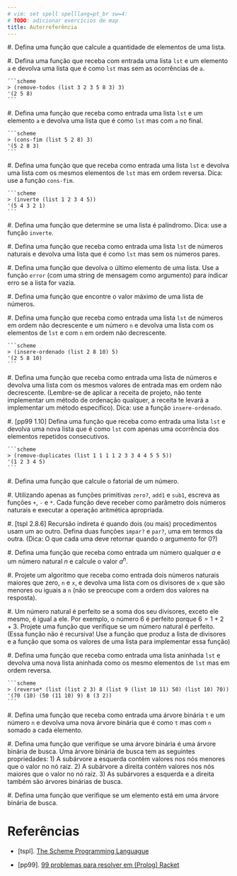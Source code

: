 ```yaml
---
# vim: set spell spelllang=pt_br sw=4:
# TODO: adicionar exercícios de map
title: Autorreferência
---
```


#.  Defina uma função que calcule a quantidade de elementos de uma lista.

#.  Defina uma função que receba com entrada uma lista `lst` e um elemento `a`
    e devolva uma lista que é como `lst` mas sem as ocorrências de `a`.

    ```scheme
    > (remove-todos (list 3 2 3 5 8 3) 3)
    '(2 5 8)
    ```

#.  Defina uma função que receba como entrada uma lista `lst` e um elemento `a`
    e devolva uma lista que é como `lst` mas com `a` no final.

    ```scheme
    > (cons-fim (list 5 2 8) 3)
    '(5 2 8 3)
    ```

#.  Defina uma função que que receba como entrada uma lista `lst` e devolva uma
    lista com os mesmos elementos de `lst` mas em ordem reversa. Dica: use
    a função `cons-fim`.

    ```scheme
    > (inverte (list 1 2 3 4 5))
    '(5 4 3 2 1)
    ```

#.  Defina uma função que determine se uma lista é palíndromo. Dica: use
    a função `inverte`.

#.  Defina uma função que receba como entrada uma lista `lst` de números
    naturais e devolva uma lista que é como `lst` mas sem os números pares.

#.  Defina uma função que devolva o último elemento de uma lista. Use a função
    `error` (com uma string de mensagem como argumento) para indicar erro se
    a lista for vazia.

#.  Defina uma função que encontre o valor máximo de uma lista de números.

#.  Defina uma função que receba como entrada uma lista `lst` de números em
    ordem não decrescente e um número `n` e devolva uma lista com os elementos
    de `lst` e com `n` em ordem não decrescente.

    ```scheme
    > (insere-ordenado (list 2 8 10) 5)
    '(2 5 8 10)
    ```

#.  Defina uma função que receba como entrada uma lista de números e devolva
    uma lista com os mesmos valores de entrada mas em ordem não decrescente.
    (Lembre-se de aplicar a receita de projeto, não tente implementar um método
    de ordenação qualquer, a receita te levará a implementar um método
    específico). Dica: use a função `insere-ordenado`.

#.  [pp99 1.10] Defina uma função que receba como entrada uma lista `lst`
    e devolva uma nova lista que é como `lst` com apenas uma ocorrência dos
    elementos repetidos consecutivos.

    ```scheme
    > (remove-duplicates (list 1 1 1 1 2 3 3 4 4 5 5 5))
    '(1 2 3 4 5)
    ```

#.  Defina uma função que calcule o fatorial de um número.

#.  Utilizando apenas as funções primitivas `zero?`, `add1` e `sub1`, escreva
    as funções `+`, `-` e `*`. Cada função deve receber como parâmetro dois
    números naturais e executar a operação aritmética apropriada.

#.  [tspl 2.8.6] Recursão indireta é quando dois (ou mais) procedimentos usam
    um ao outro. Defina duas funções `impar?` e `par?`, uma em termos da outra.
    (Dica: O que cada uma deve retornar quando o argumento for $0$?)

#.  Defina uma função que receba como entrada um número qualquer $a$ e um
    número natural $n$ e calcule o valor $a^n$.

#.  Projete um algoritmo que receba como entrada dois números naturais maiores
    que zero, `n` e `x`, e devolva uma lista com os divisores de `x` que são
    menores ou iguais a `n` (não se preocupe com a ordem dos valores na
    resposta).

#.  Um número natural é perfeito se a soma dos seu divisores, exceto ele mesmo,
    é igual a ele. Por exemplo, o número $6$ é perfeito porque $6 = 1 + 2 + 3$.
    Projete uma função que verifique se um número natural é perfeito. (Essa
    função não é recursiva! Use a função que produz a lista de divisores e a
    função que soma os valores de uma lista para implementar essa função)


#.  Defina uma função que receba como entrada uma lista aninhada `lst` e
    devolva uma nova lista aninhada como os mesmo elementos de `lst` mas
    em ordem reversa.

    ```scheme
    > (reverse* (list (list 2 3) 8 (list 9 (list 10 11) 50) (list 10) 70))
    '(70 (10) (50 (11 10) 9) 8 (3 2))
    ```

#.  Defina uma função que receba como entrada uma árvore binária `t` e um
    número `n` e devolva uma nova árvore binária que é como `t` mas com `n`
    somado a cada elemento.

#.  Defina uma função que verifique se uma árvore binária é uma árvore binária
    de busca. Uma árvore binária de busca tem as seguintes propriedades: 1)
    A subárvore a esquerda contém valores nos nós menores que o valor no nó
    raiz. 2) A subárvore a direita contém valores nos nós maiores que o valor
    no nó raiz. 3) As subárvores a esquerda e a direita também são árvores
    binárias de busca.

#.  Defina uma função que verifique se um elemento está em uma árvore binária
    de busca.


# Referências

-   [tspl]. [The Scheme Programming Languague](http://www.scheme.com/tspl4/)

-   [pp99]. [99 problemas para resolver em (Prolog) Racket](https://sites.google.com/site/prologsite/prolog-problems)
